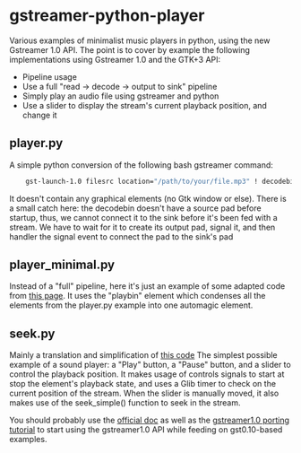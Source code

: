 gstreamer-python-player
=======================

Various examples of minimalist music players in python, using the new Gstreamer 1.0 API. 
The point is to cover by example the following implementations using Gstreamer 1.0 and the GTK+3 API:
* Pipeline usage
* Use a full "read -> decode -> output to sink" pipeline
* Simply play an audio file using gstreamer and python
* Use a slider to display the stream's current playback position, and change it

## player.py

A simple python conversion of the following bash gstreamer command:
```bash
    gst-launch-1.0 filesrc location="/path/to/your/file.mp3" ! decodebin ! alsasink
```

It doesn't contain any graphical elements (no Gtk window or else). There is a small catch here: the decodebin doesn't have a source pad before startup, thus, we cannot connect it to the sink before it's been fed with a stream. We have to wait for it to create its output pad, signal it, and then handler the signal event to connect the pad to the sink's pad

## player_minimal.py 

Instead of a "full" pipeline, here it's just an example of some adapted code from [this page](http://codeboje.de/playing-mp3-stream-python/ ). It uses the "playbin" element which condenses all the elements from the player.py example into one automagic element.

## seek.py 

Mainly a translation and simplification of [this code](http://codeboje.de/playing-mp3-stream-python/)
The simplest possible example of a sound player: a "Play" button, a "Pause" button, and a slider to control the playback position. It makes usage of controls signals to start at stop the element's playback state, and uses a Glib timer to check on the current position of the stream. When the slider is manually moved, it also makes use of the seek_simple() function to seek in the stream.

You should probably use the [official doc](http://lazka.github.io/pgi-docs/index.html) as well as the [gstreamer1.0 porting tutorial](https://wiki.ubuntu.com/Novacut/GStreamer1.0) to start using the gstreamer1.0 API while feeding on gst0.10-based examples.

